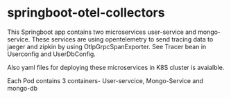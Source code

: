 # springboot-otel-collectors
This Springboot app contains two microservices user-service and mongo-service. These services are using opentelemetry to send tracing data to jaeger and zipkin by using OtlpGrpcSpanExporter.
See Tracer bean in Userconfig and UserDbConfig.


Also yaml files for deploying these microservices in K8S cluster is avaialble.

Each Pod contains 3 containers- User-servcice, Mongo-Service and mongo-db

